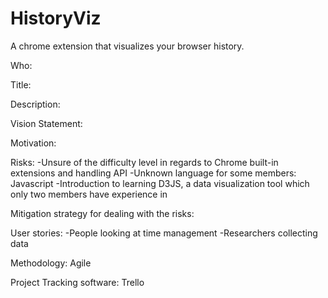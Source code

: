 # HistoryViz
A chrome extension that visualizes your browser history.

Who: 

Title:

Description:

Vision Statement: 

Motivation:

Risks:
-Unsure of the difficulty level in regards to Chrome built-in extensions and handling API
-Unknown language for some members: Javascript
-Introduction to learning D3JS, a data visualization tool which only two members have experience in  

Mitigation strategy for dealing with the risks: 

User stories:
-People looking at time management
-Researchers collecting data

Methodology: Agile 

Project Tracking software: Trello
